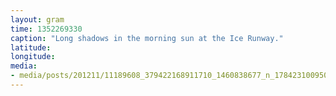 ```yaml
---
layout: gram
time: 1352269330
caption: "Long shadows in the morning sun at the Ice Runway."
latitude: 
longitude: 
media:
- media/posts/201211/11189608_379422168911710_1460838677_n_17842310095000351.jpg
---
```

